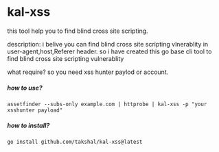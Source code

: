 # kal-xss
this tool help you to find blind  cross site scripting.


description: i belive you can find blind cross site scripting vlnerablity in user-agent,host,Referer header. so i have created this go base cli tool to find blind cross site scripting vulnerablity

what require?
so you need xss hunter paylod or account.

<h5>how to use?</h5>

``` assetfinder --subs-only example.com | httprobe | kal-xss -p "your xsshunter payload" ```

<h5>how to install?</h5>

``` go install github.com/takshal/kal-xss@latest ```
